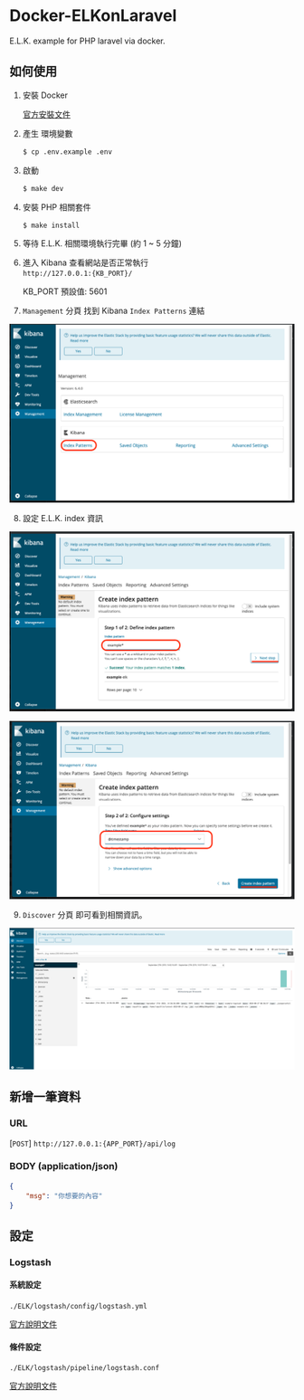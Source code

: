 # Docker-ELKonLaravel
E.L.K. example for PHP laravel via docker.

## 如何使用

1. 安裝 Docker

    [官方安裝文件](https://docs.docker.com/install/)

2. 產生 環境變數
    ```bash
    $ cp .env.example .env
    ```

3. 啟動
    ```bash
    $ make dev
    ```

4. 安裝 PHP 相關套件
    ```bash
    $ make install
    ```

5. 等待 E.L.K. 相關環境執行完畢 (約 1 ~ 5 分鐘)

6. 進入 Kibana 查看網站是否正常執行 <br>
`http://127.0.0.1:{KB_PORT}/`

    KB_PORT 預設值: 5601

7. `Management` 分頁 找到 Kibana `Index Patterns` 連結

![image](https://github.com/andykuen/Docker-ELKonLaravel/blob/master/images/kibana_01.png)

8. 設定 E.L.K. index 資訊

![image](https://github.com/andykuen/Docker-ELKonLaravel/blob/master/images/kibana_02.png)

![image](https://github.com/andykuen/Docker-ELKonLaravel/blob/master/images/kibana_03.png)

9. `Discover` 分頁 即可看到相關資訊。

![image](https://github.com/andykuen/Docker-ELKonLaravel/blob/master/images/kibana_04.png)

## 新增一筆資料

### URL
[`POST`] `http://127.0.0.1:{APP_PORT}/api/log`

### BODY (application/json)
```JSON
{
    "msg": "你想要的內容"
}
```
## 設定

### Logstash

#### 系統設定
`./ELK/logstash/config/logstash.yml`

[官方說明文件](https://www.elastic.co/guide/en/logstash/current/logstash-settings-file.html)

#### 條件設定
`./ELK/logstash/pipeline/logstash.conf`

[官方說明文件](https://www.elastic.co/guide/en/logstash/current/configuration.html)

